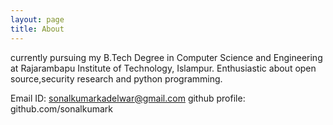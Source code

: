 ```yaml
---
layout: page
title: About
---
```

currently pursuing my B.Tech Degree in Computer Science and Engineering at Rajarambapu Institute of Technology, Islampur.
Enthusiastic about open source,security research and python programming.

Email ID: sonalkumarkadelwar@gmail.com
github profile: github.com/sonalkumark